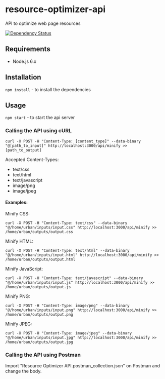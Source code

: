# resource-optimizer-api
API to optimize web page resources

[![Dependency Status](https://david-dm.org/diegourban/resource-optimizer-api.svg)](https://david-dm.org/diegourban/resource-optimizer-api)

## Requirements
* Node.js 6.x

## Installation
```npm install``` - to install the dependencies

## Usage
```npm start``` - to start the api server

### Calling the API using cURL

```
curl -X POST -H "Content-Type: [content_type]" --data-binary "@[path_to_input]" http://localhost:3000/api/minify >> [path_to_output]
```

Accepted Content-Types:
- text/css
- text/html
- text/javascript
- image/png
- image/jpeg


#### Examples:

Minify CSS:
```
curl -X POST -H "Content-Type: text/css" --data-binary "@/home/urban/inputs/input.css" http://localhost:3000/api/minify >> /home/urban/outputs/output.css
```

Minify HTML:
```
curl -X POST -H "Content-Type: text/html" --data-binary "@/home/urban/inputs/input.html" http://localhost:3000/api/minify >> /home/urban/outputs/output.html
```

Minify JavaScript:
```
curl -X POST -H "Content-Type: text/javascript" --data-binary "@/home/urban/inputs/input.js" http://localhost:3000/api/minify >> /home/urban/outputs/output.js
```

Minify PNG:
```
curl -X POST -H "Content-Type: image/png" --data-binary "@/home/urban/inputs/input.png" http://localhost:3000/api/minify >> /home/urban/outputs/output.png
```

Minify JPEG:
```
curl -X POST -H "Content-Type: image/jpeg" --data-binary "@/home/urban/inputs/input.jpg" http://localhost:3000/api/minify >> /home/urban/outputs/output.jpg
```


### Calling the API using Postman

Import "Resource Optimizer API.postman_collection.json" on Postman and change the body.
